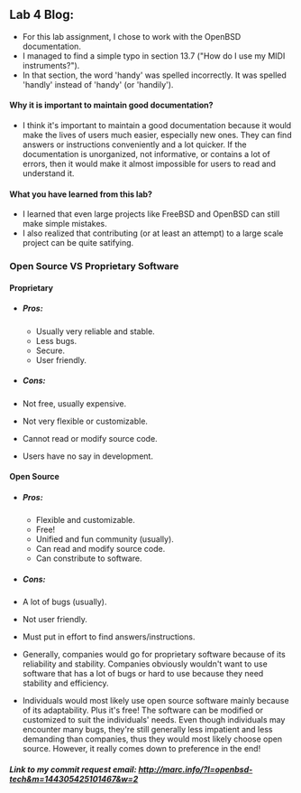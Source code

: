## Lab 4 Blog:

* For this lab assignment, I chose to work with the OpenBSD documentation.
 * I managed to find a simple typo in section 13.7 ("How do I use my MIDI instruments?").
 * In that section, the word 'handy' was spelled incorrectly. It was spelled 'handly' instead of 'handy' (or 'handily').


#### Why it is important to maintain good documentation?
 * I think it's important to maintain a good documentation because it would make the lives of users much easier, especially new ones.  They can find answers or instructions conveniently and a lot quicker.  If the documentation is unorganized, not informative, or contains a lot of errors, then it would make it almost impossible for users to read and understand it.

#### What you have learned from this lab?
 * I learned that even large projects like FreeBSD and OpenBSD can still make simple mistakes.
 * I also realized that contributing (or at least an attempt) to a large scale project can be quite satifying.





### Open Source VS Proprietary Software
#### Proprietary
* ##### Pros:
  * Usually very reliable and stable.
  * Less bugs.
  * Secure.
  * User friendly.

* ##### Cons:
 * Not free, usually expensive.
 * Not very flexible or customizable.
 * Cannot read or modify source code.
 * Users have no say in development.

#### Open Source
* ##### Pros:
  * Flexible and customizable.
  * Free!
  * Unified and fun community (usually).
  * Can read and modify source code.
  * Can constribute to software.

* ##### Cons:
 * A lot of bugs (usually).
 * Not user friendly.
 * Must put in effort to find answers/instructions.
 
* Generally, companies would go for proprietary software because of its reliability and stability. Companies obviously wouldn't want to use software that has a lot of bugs or hard to use because they need stability and efficiency.
* Individuals would most likely use open source software mainly because of its adaptability. Plus it's free!  The software can be modified or customized to suit the individuals' needs.  Even though individuals may encounter many bugs, they're still generally less impatient and less demanding than companies, thus they would most likely choose open source. However, it really comes down to preference in the end!

##### Link to my commit request email: http://marc.info/?l=openbsd-tech&m=144305425101467&w=2
